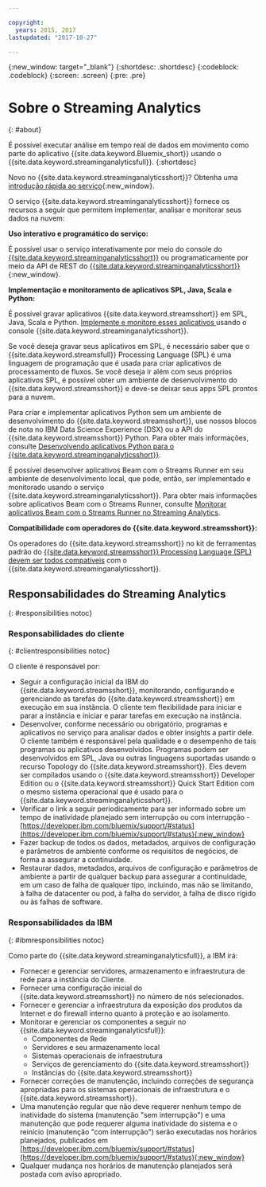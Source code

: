```yaml
---

copyright:
  years: 2015, 2017
lastupdated: "2017-10-27"

---
```


<!-- Attribute definitions -->
{:new_window: target="_blank"}
{:shortdesc: .shortdesc}
{:codeblock: .codeblock}
{:screen: .screen}
{:pre: .pre}

# Sobre o Streaming Analytics
{: #about}

É possível executar análise em tempo real de dados em movimento como parte do aplicativo {{site.data.keyword.Bluemix_short}} usando o	{{site.data.keyword.streaminganalyticsfull}}.
{:shortdesc}

Novo no {{site.data.keyword.streaminganalyticsshort}}? Obtenha uma [introdução rápida ao serviço](https://developer.ibm.com/streamsdev/docs/streaming-analytics-now-available-bluemix-2/){:new_window}.

O serviço {{site.data.keyword.streaminganalyticsshort}} fornece os recursos a seguir que permitem implementar, analisar e monitorar seus dados na nuvem:

**Uso interativo e programático do serviço:**

É possível usar o serviço interativamente por meio do console do [{{site.data.keyword.streaminganalyticsshort}}](/docs/services/StreamingAnalytics/c_streams_console.html) ou programaticamente por meio da API de REST do [{{site.data.keyword.streaminganalyticsshort}}](https://console.ng.bluemix.net/apidocs/220){:new_window}.

**Implementação e monitoramento de aplicativos SPL, Java, Scala e Python:**

É possível gravar aplicativos {{site.data.keyword.streamsshort}} em SPL, Java, Scala e Python. [Implemente e monitore esses aplicativos ](/docs/services/StreamingAnalytics/t_deploytocloud.html) usando o console {{site.data.keyword.streaminganalyticsshort}}.

Se você deseja gravar seus aplicativos em SPL, é necessário saber que o {{site.data.keyword.streamsfull}} Processing Language (SPL) é uma linguagem de programação que é usada para criar aplicativos de processamento de fluxos. Se você deseja ir além com seus próprios aplicativos SPL, é possível obter um ambiente de desenvolvimento do {{site.data.keyword.streamsshort}} e deve-se deixar seus apps SPL prontos para a nuvem.

Para criar e implementar aplicativos Python sem um ambiente de desenvolvimento do {{site.data.keyword.streamsshort}}, use nossos blocos de nota no IBM Data Science Experience (DSX) ou a API do {{site.data.keyword.streamsshort}} Python. Para obter mais informações, consulte [Desenvolvendo aplicativos Python para o {{site.data.keyword.streaminganalyticsshort}}](/docs/services/StreamingAnalytics/t_develop_apps_python.html).

É possível desenvolver aplicativos Beam com o Streams Runner em seu ambiente de desenvolvimento local, que pode, então, ser implementado e monitorado usando o serviço {{site.data.keyword.streaminganalyticsshort}}. Para obter mais informações sobre aplicativos Beam com o Streams Runner, consulte [Monitorar aplicativos Beam com o Streams Runner no Streaming Analytics](docs/services/StreamingAnalytics/gs_beamrunner.html).


**Compatibilidade com operadores do {{site.data.keyword.streamsshort}}:**

Os operadores do {{site.data.keyword.streamsshort}} no kit de ferramentas padrão do [{{site.data.keyword.streamsshort}} Processing Language (SPL) devem ser todos compatíveis](/docs/services/StreamingAnalytics/c_beta_adapters.html) com o {{site.data.keyword.streaminganalyticsshort}}.

## Responsabilidades do Streaming Analytics
{: #responsibilities notoc}

### Responsabilidades do cliente
{: #clientresponsibilities notoc}

O cliente é responsável por:

* Seguir a configuração inicial da IBM do {{site.data.keyword.streamsshort}}, monitorando, configurando e gerenciando as tarefas do {{site.data.keyword.streamsshort}} em execução em sua instância. O cliente tem flexibilidade para iniciar e parar a instância e iniciar e parar tarefas em execução na
instância.
* Desenvolver, conforme necessário ou obrigatório, programas e aplicativos no serviço para analisar dados e obter insights a partir dele. O cliente também é responsável pela qualidade e o desempenho de tais programas ou aplicativos desenvolvidos. Programas podem ser desenvolvidos em SPL, Java ou outras linguagens
suportadas usando o recurso Topology do {{site.data.keyword.streamsshort}}. Eles devem ser compilados usando o {{site.data.keyword.streamsshort}} Developer Edition ou o {{site.data.keyword.streamsshort}} Quick Start Edition com o mesmo sistema operacional que é usado para o {{site.data.keyword.streaminganalyticsshort}}.
* Verificar o link a seguir periodicamente para ser informado sobre um tempo de inatividade planejado sem interrupção ou com interrupção - [https://developer.ibm.com/bluemix/support/#status](https://developer.ibm.com/bluemix/support/#status){:new_window}  
* Fazer backup de todos os dados, metadados, arquivos de configuração e parâmetros de ambiente conforme os requisitos de negócios, de forma a assegurar a continuidade.
* Restaurar dados, metadados, arquivos de configuração e parâmetros de ambiente a partir de qualquer backup para assegurar a continuidade, em um caso de falha de qualquer tipo, incluindo, mas não se limitando, à falha de datacenter ou pod, à falha do servidor, à falha de disco rígido ou às falhas de software.

### Responsabilidades da IBM
{: #ibmresponsibilities notoc}

Como parte do {{site.data.keyword.streaminganalyticsfull}}, a IBM irá:

* Fornecer e gerenciar servidores, armazenamento e infraestrutura de rede para a instância do Cliente.
* Fornecer uma configuração inicial do {{site.data.keyword.streamsshort}} no número de nós selecionados.
* Fornecer e gerenciar a infraestrutura da exposição dos produtos da Internet e do firewall interno quanto à proteção e ao isolamento.
* Monitorar e gerenciar os componentes a seguir no {{site.data.keyword.streaminganalyticsfull}}:
	* Componentes de Rede
	* Servidores e seu armazenamento local
	* Sistemas operacionais de infraestrutura
	* Serviços de gerenciamento do {{site.data.keyword.streamsshort}}
	* Instâncias do {{site.data.keyword.streamsshort}}
* Fornecer correções de manutenção, incluindo correções de segurança apropriadas para os sistemas operacionais de infraestrutura e o
{{site.data.keyword.streamsshort}}.
* Uma manutenção regular que não deve requerer nenhum tempo de inatividade do sistema (manutenção "sem interrupção") e uma manutenção que pode requerer alguma inatividade do sistema e o reinício (manutenção "com interrupção") serão executadas nos horários planejados, publicados em [https://developer.ibm.com/bluemix/support/#status](https://developer.ibm.com/bluemix/support/#status){:new_window}
* Qualquer mudança nos horários de manutenção planejados será postada com aviso apropriado.
